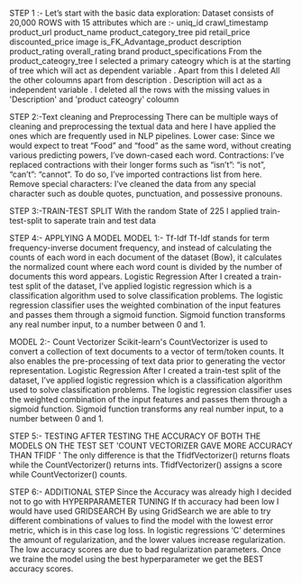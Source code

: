 STEP 1 :- Let’s start with the basic data exploration: Dataset consists of 20,000 ROWS with 15 attributes which are :-
            uniq_id 
            crawl_timestamp
            product_url
            product_name
            product_category_tree
            pid
            retail_price
            discounted_price
            image
            is_FK_Advantage_product
            description
            product_rating
            overall_rating
            brand
            product_specifications
From the product_cateogry_tree I selected a primary cateogry which is at the starting of tree  which will act as dependent variable .
Apart from this I deleted All the other coloumns apart from description .
Description will act as a independent variable .
I deleted all the rows with the missing values in 'Description' and 'product cateogry' coloumn 

STEP 2:-Text cleaning and Preprocessing
There can be multiple ways of cleaning and preprocessing the textual data and here I have applied the ones which are frequently used in NLP pipelines.
Lower case: Since we would expect to treat “Food” and “food” as the same word, without creating various predicting powers, I’ve down-cased each word.
Contractions: I’ve replaced contractions with their longer forms such as “isn’t”: “is not”, “can’t”: “cannot“. To do so, I’ve imported contractions list from here.
Remove special characters: I’ve cleaned the data from any special character such as double quotes, punctuation, and possessive pronouns.

STEP 3:-TRAIN-TEST SPLIT 
With the random State of 225 I applied train-test-split to saperate train and test data


STEP 4:- APPLYING A MODEL
MODEL 1:-
Tf-Idf
Tf-Idf stands for term frequency-inverse document frequency, and instead of calculating the counts of each word in each document of the dataset (Bow),
it calculates the normalized count where each word count is divided by the number of documents this word appears.
Logistic Regression
After I created a train-test split of the dataset,
I’ve applied logistic regression which is a classification algorithm used to solve classification problems.
The logistic regression classifier uses the weighted combination of the input features and passes them through a sigmoid function.
Sigmoid function transforms any real number input, to a number between 0 and 1.

MODEL 2:-
Count Vectorizer 
Scikit-learn's CountVectorizer is used to convert a collection of text documents to a vector of term/token counts.
It also enables the pre-processing of text data prior to generating the vector representation.
Logistic Regression
After I created a train-test split of the dataset,
I’ve applied logistic regression which is a classification algorithm used to solve classification problems.
The logistic regression classifier uses the weighted combination of the input features and passes them through a sigmoid function.
Sigmoid function transforms any real number input, to a number between 0 and 1.

STEP 5:- TESTING 
AFTER TESTING THE ACCURACY OF BOTH THE MODELS ON THE TEST SET 'COUNT VECTORIZER GAVE MORE ACCURACY THAN TFIDF '
The only difference is that the TfidfVectorizer() returns floats while the CountVectorizer() returns ints. 
TfidfVectorizer() assigns a score while CountVectorizer() counts.

STEP 6:- ADDITIONAL STEP 
Since the Accuracy was already high I decided not to go with HYPERPARAMETER  TUNING 
If th accuracy had been low I would have used GRIDSEARCH 
By using GridSearch we are able to try different combinations of values to find the model with the lowest error metric, which is in this case log loss.
In logistic regressions ‘C’ determines the amount of regularization, and the lower values increase regularization.
The low accuracy scores are due to bad regularization parameters. 
Once we traine the model using the best hyperparameter we get the BEST accuracy scores.
